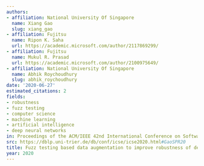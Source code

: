 ```yaml
---
authors:
- affiliation: National University Of Singapore
  name: Xiang Gao
  slug: xiang_gao
- affiliation: Fujitsu
  name: Ripon K. Saha
  url: https://academic.microsoft.com/author/2117869299/
- affiliation: Fujitsu
  name: Mukul R. Prasad
  url: https://academic.microsoft.com/author/2100975649/
- affiliation: National University Of Singapore
  name: Abhik Roychoudhury
  slug: abhik_roychoudhury
date: '2020-06-27'
estimated_citations: 2
fields:
- robustness
- fuzz testing
- computer science
- machine learning
- artificial intelligence
- deep neural networks
in: Proceedings of the ACM/IEEE 42nd International Conference on Software Engineering
src: https://dblp.uni-trier.de/db/conf/icse/icse2020.html#GaoSPR20
title: Fuzz testing based data augmentation to improve robustness of deep neural networks.
year: 2020
---
```

